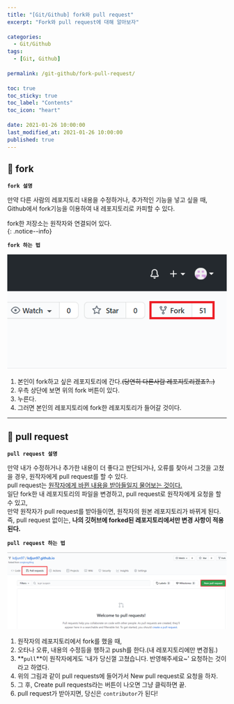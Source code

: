 ```yaml
---
title: "[Git/Github] fork와 pull request"
excerpt: "Fork와 pull request에 대해 알아보자"

categories:
  - Git/Github
tags:
  - [Git, Github]

permalink: /git-github/fork-pull-request/

toc: true
toc_sticky: true
toc_label: "Contents"
toc_icon: "heart"
 
date: 2021-01-26 10:00:00
last_modified_at: 2021-01-26 10:00:00
published: true
---
```


## 🍴 fork

**`fork 설명`**  

만약 다른 사람의 레포지토리 내용을 수정하거나, 추가적인 기능을 넣고 싶을 때, Github에서 fork기능을 이용하여 내 레포지토리로 카피할 수 있다.  

fork한 저장소는 원작자와 연결되어 있다.  
{: .notice--info}  

**`fork 하는 법`**  

![fork_img](/assets/images/post_img/fork-pull-request/fork.PNG)  

1. 본인이 fork하고 싶은 레포지토리에 간다.~~(당연히 다른사람 레포지토리겠죠?..)~~  
2. 우측 상단에 보면 위의 fork 버튼이 있다.  
3. 누른다.  
4. 그러면 본인의 레포지토리에 fork한 레포지토리가 들어갈 것이다.  

---  

## 🌿 pull request

**`pull request 설명`**  

만약 내가 수정하거나 추가한 내용이 더 좋다고 판단되거나, 오류를 찾아서 그것을 고쳤을 경우, 원작자에게 pull request를 할 수 있다.  
pull request는 <u>원작자에게 바뀐 내용을 받아들일지 물어보는 것이다.</u>  
일단 fork한 내 레포지토리의 파일을 변경하고, pull request로 원작자에게 요청을 할 수 있고,  
만약 원작자가 pull request를 받아들이면, 원작자의 원본 레포지토리가 바뀌게 된다.  
즉, pull request 없이는, **나의 깃허브에 forked된 레포지토리에서만 변경 사항이 적용된다.**  

**`pull request 하는 법`**  

![pull](/assets/images/post_img/fork-pull-request/pull.png)  

1. 원작자의 레포지토리에서 fork를 했을 때,  
2. 오타나 오류, 내용의 수정등을 행하고 push를 한다.(내 레포지토리에만 변경됨.)  
3. **`pull`**이 원작자에게도 '내가 당신껄 고쳤습니다. 반영해주세요~' 요청하는 것이라고 하였다.  
4. 위의 그림과 같이 pull requests에 들어가서 New pull request로 요청을 하자.  
5. 그 후, Create pull requests라는 버튼이 나오면 그냥 클릭하면 끝.  
6. pull request가 받아지면, 당신은 `contributor`가 된다!  